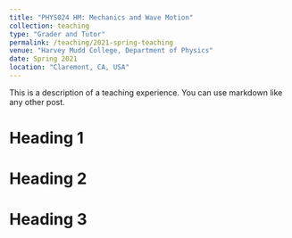 ```yaml
---
title: "PHYS024 HM: Mechanics and Wave Motion"
collection: teaching
type: "Grader and Tutor"
permalink: /teaching/2021-spring-teaching
venue: "Harvey Mudd College, Department of Physics"
date: Spring 2021
location: "Claremont, CA, USA"
---
```


This is a description of a teaching experience. You can use markdown like any other post.

Heading 1
======

Heading 2
======

Heading 3
======
